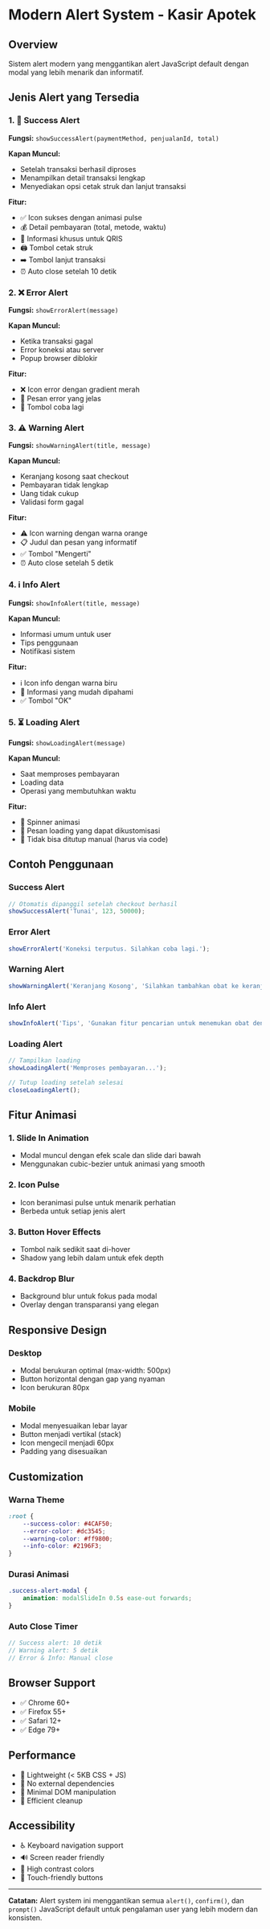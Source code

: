 # Modern Alert System - Kasir Apotek

## Overview
Sistem alert modern yang menggantikan alert JavaScript default dengan modal yang lebih menarik dan informatif.

## Jenis Alert yang Tersedia

### 1. 🎉 Success Alert
**Fungsi:** `showSuccessAlert(paymentMethod, penjualanId, total)`

**Kapan Muncul:**
- Setelah transaksi berhasil diproses
- Menampilkan detail transaksi lengkap
- Menyediakan opsi cetak struk dan lanjut transaksi

**Fitur:**
- ✅ Icon sukses dengan animasi pulse
- 💰 Detail pembayaran (total, metode, waktu)
- 📱 Informasi khusus untuk QRIS
- 🖨️ Tombol cetak struk
- ➡️ Tombol lanjut transaksi
- ⏰ Auto close setelah 10 detik

### 2. ❌ Error Alert
**Fungsi:** `showErrorAlert(message)`

**Kapan Muncul:**
- Ketika transaksi gagal
- Error koneksi atau server
- Popup browser diblokir

**Fitur:**
- ❌ Icon error dengan gradient merah
- 📝 Pesan error yang jelas
- 🔄 Tombol coba lagi

### 3. ⚠️ Warning Alert
**Fungsi:** `showWarningAlert(title, message)`

**Kapan Muncul:**
- Keranjang kosong saat checkout
- Pembayaran tidak lengkap
- Uang tidak cukup
- Validasi form gagal

**Fitur:**
- ⚠️ Icon warning dengan warna orange
- 📋 Judul dan pesan yang informatif
- ✅ Tombol "Mengerti"
- ⏰ Auto close setelah 5 detik

### 4. ℹ️ Info Alert
**Fungsi:** `showInfoAlert(title, message)`

**Kapan Muncul:**
- Informasi umum untuk user
- Tips penggunaan
- Notifikasi sistem

**Fitur:**
- ℹ️ Icon info dengan warna biru
- 📝 Informasi yang mudah dipahami
- ✅ Tombol "OK"

### 5. ⏳ Loading Alert
**Fungsi:** `showLoadingAlert(message)`

**Kapan Muncul:**
- Saat memproses pembayaran
- Loading data
- Operasi yang membutuhkan waktu

**Fitur:**
- 🔄 Spinner animasi
- 📝 Pesan loading yang dapat dikustomisasi
- 🚫 Tidak bisa ditutup manual (harus via code)

## Contoh Penggunaan

### Success Alert
```javascript
// Otomatis dipanggil setelah checkout berhasil
showSuccessAlert('Tunai', 123, 50000);
```

### Error Alert
```javascript
showErrorAlert('Koneksi terputus. Silahkan coba lagi.');
```

### Warning Alert
```javascript
showWarningAlert('Keranjang Kosong', 'Silahkan tambahkan obat ke keranjang terlebih dahulu.');
```

### Info Alert
```javascript
showInfoAlert('Tips', 'Gunakan fitur pencarian untuk menemukan obat dengan cepat.');
```

### Loading Alert
```javascript
// Tampilkan loading
showLoadingAlert('Memproses pembayaran...');

// Tutup loading setelah selesai
closeLoadingAlert();
```

## Fitur Animasi

### 1. **Slide In Animation**
- Modal muncul dengan efek scale dan slide dari bawah
- Menggunakan cubic-bezier untuk animasi yang smooth

### 2. **Icon Pulse**
- Icon beranimasi pulse untuk menarik perhatian
- Berbeda untuk setiap jenis alert

### 3. **Button Hover Effects**
- Tombol naik sedikit saat di-hover
- Shadow yang lebih dalam untuk efek depth

### 4. **Backdrop Blur**
- Background blur untuk fokus pada modal
- Overlay dengan transparansi yang elegan

## Responsive Design

### Desktop
- Modal berukuran optimal (max-width: 500px)
- Button horizontal dengan gap yang nyaman
- Icon berukuran 80px

### Mobile
- Modal menyesuaikan lebar layar
- Button menjadi vertikal (stack)
- Icon mengecil menjadi 60px
- Padding yang disesuaikan

## Customization

### Warna Theme
```css
:root {
    --success-color: #4CAF50;
    --error-color: #dc3545;
    --warning-color: #ff9800;
    --info-color: #2196F3;
}
```

### Durasi Animasi
```css
.success-alert-modal {
    animation: modalSlideIn 0.5s ease-out forwards;
}
```

### Auto Close Timer
```javascript
// Success alert: 10 detik
// Warning alert: 5 detik
// Error & Info: Manual close
```

## Browser Support
- ✅ Chrome 60+
- ✅ Firefox 55+
- ✅ Safari 12+
- ✅ Edge 79+

## Performance
- 🚀 Lightweight (< 5KB CSS + JS)
- 🎯 No external dependencies
- 💾 Minimal DOM manipulation
- 🔄 Efficient cleanup

## Accessibility
- ♿ Keyboard navigation support
- 🔊 Screen reader friendly
- 🎨 High contrast colors
- 📱 Touch-friendly buttons

---

**Catatan:** Alert system ini menggantikan semua `alert()`, `confirm()`, dan `prompt()` JavaScript default untuk pengalaman user yang lebih modern dan konsisten.